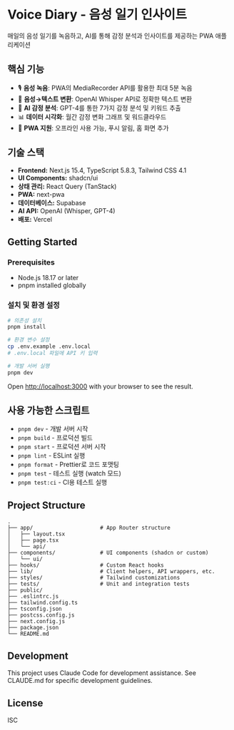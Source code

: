 # Voice Diary - 음성 일기 인사이트

매일의 음성 일기를 녹음하고, AI를 통해 감정 분석과 인사이트를 제공하는 PWA 애플리케이션

## 핵심 기능

- 🎙️ **음성 녹음**: PWA의 MediaRecorder API를 활용한 최대 5분 녹음
- 🔄 **음성→텍스트 변환**: OpenAI Whisper API로 정확한 텍스트 변환
- 🤖 **AI 감정 분석**: GPT-4를 통한 7가지 감정 분석 및 키워드 추출
- 📊 **데이터 시각화**: 월간 감정 변화 그래프 및 워드클라우드
- 📱 **PWA 지원**: 오프라인 사용 가능, 푸시 알림, 홈 화면 추가

## 기술 스택

- **Frontend:** Next.js 15.4, TypeScript 5.8.3, Tailwind CSS 4.1
- **UI Components:** shadcn/ui
- **상태 관리:** React Query (TanStack)
- **PWA:** next-pwa
- **데이터베이스:** Supabase
- **AI API:** OpenAI (Whisper, GPT-4)
- **배포:** Vercel

## Getting Started

### Prerequisites

- Node.js 18.17 or later
- pnpm installed globally

### 설치 및 환경 설정

```bash
# 의존성 설치
pnpm install

# 환경 변수 설정
cp .env.example .env.local
# .env.local 파일에 API 키 입력

# 개발 서버 실행
pnpm dev
```

Open [http://localhost:3000](http://localhost:3000) with your browser to see the result.

## 사용 가능한 스크립트

- `pnpm dev` - 개발 서버 시작
- `pnpm build` - 프로덕션 빌드
- `pnpm start` - 프로덕션 서버 시작
- `pnpm lint` - ESLint 실행
- `pnpm format` - Prettier로 코드 포맷팅
- `pnpm test` - 테스트 실행 (watch 모드)
- `pnpm test:ci` - CI용 테스트 실행

## Project Structure

```
.
├── app/                     # App Router structure
│   ├── layout.tsx
│   ├── page.tsx
│   └── api/
├── components/              # UI components (shadcn or custom)
│   └── ui/
├── hooks/                   # Custom React hooks
├── lib/                     # Client helpers, API wrappers, etc.
├── styles/                  # Tailwind customizations
├── tests/                   # Unit and integration tests
├── public/
├── .eslintrc.js
├── tailwind.config.ts
├── tsconfig.json
├── postcss.config.js
├── next.config.js
├── package.json
└── README.md
```

## Development

This project uses Claude Code for development assistance. See CLAUDE.md for specific development guidelines.

## License

ISC